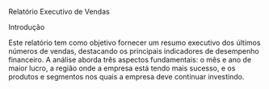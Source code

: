 
Relatório Executivo de Vendas

Introdução

Este relatório tem como objetivo fornecer um resumo executivo dos últimos números de vendas, 
destacando os principais indicadores de desempenho financeiro.
A análise aborda três aspectos fundamentais: o mês e ano de maior lucro, 
a região onde a empresa está tendo mais sucesso, e os produtos e segmentos nos quais a empresa deve continuar investindo.

